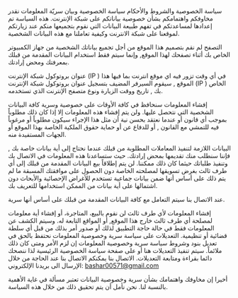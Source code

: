 سياسة الخصوصية والشروط والأحكام سياسة الخصوصية وبيان سريّة المعلومات نقدر مخاوفكم واهتمامكم بشأن خصوصية بياناتكم على شبكة الإنترنت.
هذه السياسة تم إعدادها لمساعدتكم في تفهم طبيعة البيانات التي نقوم بتجميعها منكم عند زيارتكم لموقعنا على شبكة الانترنت وكيفية تعاملنا مع هذه البيانات الشخصية.

التصفح لم نقم بتصميم هذا الموقع من أجل تجميع بياناتك الشخصية من جهاز الكمبيوتر الخاص بك أثناء تصفحك لهذا الموقع, وإنما سيتم فقط استخدام البيانات المقدمة من قبلك بمعرفتك ومحض إرادتك.

عنوان بروتوكول شبكة الإنترنت (IP ) في أي وقت تزور فيه اي موقع انترنت بما فيها هذا الموقع , سيقوم السيرفر المضيف بتسجيل عنوان بروتوكول شبكة الإنترنت (IP ) الخاص بك , تاريخ ووقت الزيارة ونوع متصفح الإنترنت الذي تستخدمه.

إفشاء المعلومات سنحافظ في كافة الأوقات على خصوصية وسرية كافة البيانات الشخصية التي نتحصل عليها. ولن يتم إفشاء هذه المعلومات إلا إذا كان ذلك مطلوباً بموجب أي قانون أو عندما نعتقد بحسن نية أن مثل هذا الإجراء سيكون مطلوباً أو مرغوباً فيه للتمشي مع القانون , أو للدفاع عن أو حماية حقوق الملكية الخاصة بهذا الموقع أو الجهات المستفيدة منه.

البيانات اللازمة لتنفيذ المعاملات المطلوبة من قبلك عندما نحتاج إلى أية بيانات خاصة بك , فإننا سنطلب منك تقديمها بمحض إرادتك. حيث ستساعدنا هذه المعلومات في الاتصال بك وتنفيذ طلباتك حيثما كان ذلك ممكننا. لن يتم إطلاقاً بيع البيانات المقدمة من قبلك إلى أي طرف ثالث بغرض تسويقها لمصلحته الخاصة دون الحصول على موافقتك المسبقة ما لم يتم ذلك على أساس أنها ضمن بيانات جماعية تستخدم للأغراض الإحصائية والأبحاث دون اشتمالها على أية بيانات من الممكن استخدامها للتعريف بك.

عند الاتصال بنا سيتم التعامل مع كافة البيانات المقدمة من قبلك على أساس أنها سرية.

إفشاء المعلومات لأي طرف ثالث لن نقوم بالبيع، المتاجرة، أو إفشاء أية معلومات لمصلحة أي طرف ثالث خارج هذا الموقع, أو المواقع التابعة له. وسيتم الكشف عن المعلومات فقط في حالة حاجة التطبيق لذلك أو صدور أمر بذلك من قبل أي سلطة قضائية أو تنظيمية. التعديلات على سياسة سرية وخصوصية المعلومات نحتفظ بالحق في تعديل بنود وشروط سياسة سرية وخصوصية المعلومات إن لزم الأمر ومتى كان ذلك ملائماً. سيتم تنفيذ التعديلات هنا أو على صفحة سياسة الخصوصية الرئيسية لذا ننصحك دائما بقراءة ومتابعة التعديلات. الاتصال بنا يمكنكم الاتصال بنا عند الحاجة من خلال الإرسال الى بريدنا الإلكتروني: bashar00571@gmail.com

أخيرا إن مخاوفك واهتمامك بشأن سرية وخصوصية البيانات تعتبر مسألة في غاية الأهمية بالنسبة لنا. نحن نأمل أن يتم تحقيق ذلك من خلال هذه السياسة.

